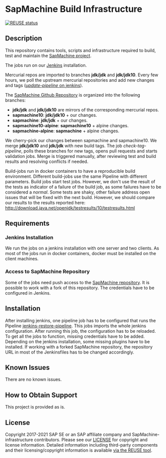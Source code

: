 # SapMachine Build Infrastructure

[![REUSE status](https://api.reuse.software/badge/github.com/SAP/SapMachine-infrastructure)](https://api.reuse.software/info/github.com/SAP/SapMachine-infrastructure)

## Description

This repository contains tools, scripts and infrastructure required to build, test and maintain the [SapMachine project](https://github.com/SAP/SapMachine).

The jobs run on our [Jenkins](https://ci.sapmachine.io/) installation.

Mercurial repos are imported to branches **jdk/jdk** and **jdk/jdk10**.
Every few hours, we poll the upstream mercurial repositories and add new changes and tags ([*update-pipeline* on jenkins]( https://ci.sapmachine.io/view/repository-update/job/update-pipeline/)).

The [SapMachine Github Repository](https://github.com/SAP/SapMachine) is organized into the following branches:

*  **jdk/jdk** and **jdk/jdk10** are mirrors of the corresponding mercurial repos.
* **sapmachine10**: **jdk/jdk10** + our changes.
* **sapmachine**: **jdk/jdk** + our changes.
* **sapmachine10-alpine**: **sapmachine10** + alpine changes.
* **sapmachine-alpine**: **sapmachine** + alpine changes.

We cherry-pick our changes between sapmachine and sapmachine10.
We merge **jdk/jdk10** and **jdk/jdk** with new build tags.
The job *check-tag-pipeline*, polls these branches for new tags, opens pull requests and starts validation jobs.
Merge is triggered manually, after reviewing test and build results and resolving conflicts if needed.

Build-jobs run in docker containers to have a reproducible build environment.
Different build-jobs use the same Pipeline with different parameters.
Build jobs start test jobs. However, we don't use the result of the tests as indicator of a failure of the build job, as some failures have to be considered a *normal*. Some tests are shaky, other failure address open issues that will be fixed with the next build. However, we should compare our results to the results reported here: http://download.java.net/openjdk/testresults/10/testresults.html

## Requirements

### Jenkins Installation
We run the jobs on a jenkins installation with one server and two clients.
As most of the jobs run in docker containers, docker must be installed on the client machines.

### Access to SapMachine Repository
Some of the jobs need push access to the [SapMachine repository](https://github.com/SAP/SapMachine). It is possible to work with a fork of this repository. The credentials have to be configured in Jenkins.

## Installation
After installing jenkins, one pipeline job has to be configured that runs the Pipeline [jenkins-restore-pipeline](jenkins-restore-pipeline/Jenkinsfile). This jobs imports the whole jenkins configuration. After running this job, the configuration has to be reloaded.
To get all the jobs to function, missing credentials have to be added. Depending on the jenkins installation, some missing plugins have to be installed.
If working with a forked SapMachine repository, the repository URL in most of the Jenkinsfiles has to be changed accordingly.

## Known Issues

There are no known issues.

## How to Obtain Support

This project is provided as is.

## License

Copyright 2017-2021 SAP SE or an SAP affiliate company and SapMachine-infrastructure contributors. Please see our [LICENSE](LICENSE) for copyright and license information. Detailed information including third-party components and their licensing/copyright information is available [via the REUSE tool](https://api.reuse.software/info/github.com/SAP/SapMachine-infrastructure).
